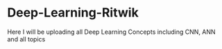 # Deep-Learning-Ritwik
Here I will be uploading all Deep Learning Concepts including CNN, ANN and all topics
